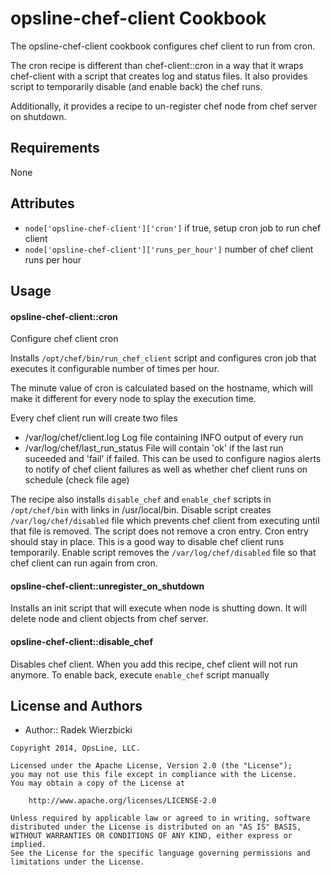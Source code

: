 opsline-chef-client Cookbook
=========================
The opsline-chef-client cookbook configures chef client to run from cron.

The cron recipe is different than chef-client::cron in a way that it wraps
chef-client with a script that creates log and status files. It also 
provides script to temporarily disable (and enable back) the chef runs.

Additionally, it provides a recipe to un-register chef node from chef server
on shutdown.


Requirements
------------
None


Attributes
----------
* `node['opsline-chef-client']['cron']`
if true, setup cron job to run chef client
* `node['opsline-chef-client']['runs_per_hour']`
number of chef client runs per hour


Usage
-----
#### opsline-chef-client::cron
Configure chef client cron

Installs `/opt/chef/bin/run_chef_client` script and configures cron job
that executes it configurable number of times per hour.

The minute value of cron is calculated based on the hostname, which will
make it different for every node to splay the execution time.

Every chef client run will create two files
* /var/log/chef/client.log
Log file containing INFO output of every run
* /var/log/chef/last_run_status
File will contain 'ok' if the last run suceeded and 'fail' if failed.
This can be used to configure nagios alerts to notify of chef client failures
as well as whether chef client runs on schedule (check file age)

The recipe also installs `disable_chef` and `enable_chef` scripts 
in `/opt/chef/bin` with links in /usr/local/bin.
Disable script creates `/var/log/chef/disabled` file which prevents chef
client from executing until that file is removed.
The script does not remove a cron entry. Cron entry should stay in place. 
This is a good way to disable chef client runs temporarily.
Enable script removes the `/var/log/chef/disabled` file so that
chef client can run again from cron.


#### opsline-chef-client::unregister_on_shutdown
Installs an init script that will execute when node is shutting down.
It will delete node and client objects from chef server.


#### opsline-chef-client::disable_chef
Disables chef client. When you add this recipe,
chef client will not run anymore.
To enable back, execute `enable_chef` script manually


License and Authors
-------------------
* Author:: Radek Wierzbicki

```text
Copyright 2014, OpsLine, LLC.

Licensed under the Apache License, Version 2.0 (the "License");
you may not use this file except in compliance with the License.
You may obtain a copy of the License at

    http://www.apache.org/licenses/LICENSE-2.0

Unless required by applicable law or agreed to in writing, software
distributed under the License is distributed on an "AS IS" BASIS,
WITHOUT WARRANTIES OR CONDITIONS OF ANY KIND, either express or implied.
See the License for the specific language governing permissions and
limitations under the License.
```
